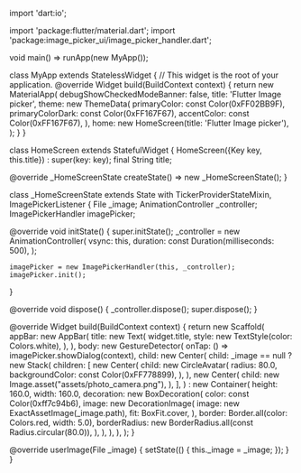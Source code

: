 import 'dart:io';

import 'package:flutter/material.dart';
import 'package:image_picker_ui/image_picker_handler.dart';

void main() => runApp(new MyApp());

class MyApp extends StatelessWidget {
  // This widget is the root of your application.
  @override
  Widget build(BuildContext context) {
    return new MaterialApp(
      debugShowCheckedModeBanner: false,
      title: 'Flutter Image picker',
      theme: new ThemeData(
        primaryColor: const Color(0xFF02BB9F),
        primaryColorDark: const Color(0xFF167F67),
        accentColor: const Color(0xFF167F67),
      ),
      home: new HomeScreen(title: 'Flutter Image picker'),
    );
  }
}

class HomeScreen extends StatefulWidget {
  HomeScreen({Key key, this.title}) : super(key: key);
  final String title;

  @override
  _HomeScreenState createState() => new _HomeScreenState();
}

class _HomeScreenState extends State<HomeScreen>
    with TickerProviderStateMixin, ImagePickerListener {
  File _image;
  AnimationController _controller;
  ImagePickerHandler imagePicker;

  @override
  void initState() {
    super.initState();
    _controller = new AnimationController(
      vsync: this,
      duration: const Duration(milliseconds: 500),
    );

    imagePicker = new ImagePickerHandler(this, _controller);
    imagePicker.init();
  }

  @override
  void dispose() {
    _controller.dispose();
    super.dispose();
  }

  @override
  Widget build(BuildContext context) {
    return new Scaffold(
      appBar: new AppBar(
        title: new Text(
          widget.title,
          style: new TextStyle(color: Colors.white),
        ),
      ),
      body: new GestureDetector(
        onTap: () => imagePicker.showDialog(context),
        child: new Center(
          child: _image == null
              ? new Stack(
                  children: <Widget>[
                    new Center(
                      child: new CircleAvatar(
                        radius: 80.0,
                        backgroundColor: const Color(0xFF778899),
                      ),
                    ),
                    new Center(
                      child: new Image.asset("assets/photo_camera.png"),
                    ),
                  ],
                )
              : new Container(
                  height: 160.0,
                  width: 160.0,
                  decoration: new BoxDecoration(
                    color: const Color(0xff7c94b6),
                    image: new DecorationImage(
                      image: new ExactAssetImage(_image.path),
                      fit: BoxFit.cover,
                    ),
                    border: Border.all(color: Colors.red, width: 5.0),
                    borderRadius:
                        new BorderRadius.all(const Radius.circular(80.0)),
                  ),
                ),
        ),
      ),
    );
  }

  @override
  userImage(File _image) {
    setState(() {
      this._image = _image;
    });
  }
}

